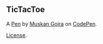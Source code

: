TicTacToe
---------


A [Pen](https://codepen.io/musfire/pen/abYREgR) by [Muskan Gojra](https://codepen.io/musfire) on [CodePen](https://codepen.io).

[License](https://codepen.io/license/pen/abYREgR).